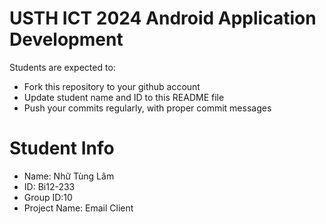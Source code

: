 USTH ICT 2024 Android Application Development
=====================================================

Students are expected to:

* Fork this repository to your github account
* Update student name and ID to this README file
* Push your commits regularly, with proper commit messages

Student Info
=======================

* Name: Nhữ Tùng Lâm
* ID: Bi12-233
* Group ID:10
* Project Name: Email Client
